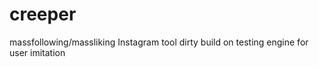 # creeper
massfollowing/massliking Instagram tool
dirty build  on testing engine for user imitation 
